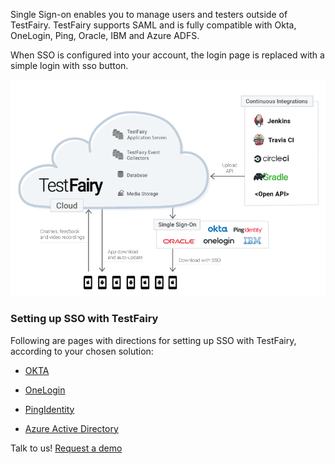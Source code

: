 Single Sign-on enables you to manage users and testers outside of TestFairy. 
TestFairy supports SAML and is fully compatible with Okta, OneLogin, Ping, Oracle, IBM and Azure ADFS.

When SSO is configured into your account, the login page is replaced with a simple login with sso button.

![ alt upload](../../img/getting-started/security-img.png)

### Setting up SSO with TestFairy
Following are pages with directions for setting up SSO with TestFairy, according to your chosen solution:

  * [OKTA](https://docs.testfairy.com/Single_Sign-On/OKTA.html)

  * [OneLogin](https://docs.testfairy.com/Single_Sign-On/OneLogin.html)

  * [PingIdentity](https://docs.testfairy.com/Single_Sign-On/Ping_Identity.html)

  * [Azure Active Directory](https://docs.testfairy.com/Single_Sign-On/Azure_Active_Directory.html)

Talk to us! [Request a demo](https://testfairy.com/products/solutions/enterprise#request-a-demo)


